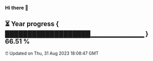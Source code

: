 ### Hi there 👋
⏳ Year progress { ███████████████████▁▁▁▁▁▁▁▁▁▁▁ } 66.51 %
---
⏰ Updated on Thu, 31 Aug 2023 18:08:47 GMT

